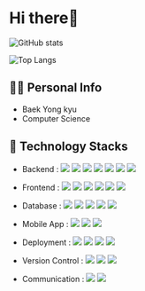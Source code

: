 # Hi there👋

![GitHub stats](https://github-readme-stats-sigma-one-31.vercel.app/api?username=veritaskyu&count_private=true&show_icons=true&theme=darcula)

![Top Langs](https://github-readme-stats-sigma-one-31.vercel.app/api/top-langs/?username=veritaskyu&count_private=true&layout=compact&theme=darcula)

## 🙋‍♂️ Personal Info
- Baek Yong kyu
- Computer Science

## 🔨 Technology Stacks
- Backend : <span><img src="https://img.shields.io/badge/Node.js-339933?style=flat&logo=Node.js&logoColor=white"/></span>
            <span><img src="https://img.shields.io/badge/Nuxt.js-00DC82?style=flat&logo=Nuxt.js&logoColor=white"/></span>
            <span><img src="https://img.shields.io/badge/Java-007396?style=flat&logo=Java&logoColor=white"/></span>
            <span><img src="https://img.shields.io/badge/Kafka-231F20?style=flat&logo=ApacheKafka&logoColor=white"/></span>
            <span><img src="https://img.shields.io/badge/Nginx-009639?style=flat&logo=Nginx&logoColor=white"/></span>
            <span><img src="https://img.shields.io/badge/Socket.io-010101?style=flat&logo=Socket.io&logoColor=white"/></span>
            <span><img src="https://img.shields.io/badge/Netty-D22128?style=flat&logo=Apache&logoColor=white"/></span>
            <br/>
            

- Frontend : <span><img src="https://img.shields.io/badge/HTML-e34f26?style=flat&logo=html5&logoColor=white"/></span>
             <span><img src="https://img.shields.io/badge/CSS-1572b6?style=flat&logo=css3&logoColor=white"/></span>
             <span><img src="https://img.shields.io/badge/JavaScript-dbab09?style=flat&logo=javascript&logoColor=white"/></span>
             <span><img src="https://img.shields.io/badge/Vue-4FC08D?style=flat&logo=Vue.js&logoColor=white"/></span>
             <span><img src="https://img.shields.io/badge/React-61dafb?style=flat&logo=react&logoColor=white"/></span>
             <span><img src="https://img.shields.io/badge/AngularJS-E23237?style=flat&logo=AngularJS&logoColor=white"/></span><br/>
            
- Database : <span><img src="https://img.shields.io/badge/MySQL-4479A1?style=flat&logo=MySQL&logoColor=white"/></span>
             <span><img src="https://img.shields.io/badge/Oracle-F80000?style=flat&logo=Oracle&logoColor=white"/></span>
             <span><img src="https://img.shields.io/badge/DynamoDB-4053D6?style=flat&logo=AmazonDynamoDB&logoColor=white"/></span>
             <span><img src="https://img.shields.io/badge/Redis-dc382d?style=flat&logo=Redis&logoColor=white"/></span>
             <span><img src="https://img.shields.io/badge/MongoDB-47A248?style=flat&logo=MongoDB&logoColor=white"/></span><br/>
            
- Mobile App : <span><img src="https://img.shields.io/badge/Flutter-02569B?style=flat&logo=Flutter&logoColor=white"/></span>
               <span><img src="https://img.shields.io/badge/Android-3ddc84?style=flat&logo=Android&logoColor=white"/></span>
               <span><img src="https://img.shields.io/badge/iOS-000000?style=flat&logo=Apple&logoColor=white"/></span><br/>

- Deployment : <span><img src="https://img.shields.io/badge/AWS-232f3e?style=flat&logo=amazon-aws&logoColor=white"/></span>
               <span><img src="https://img.shields.io/badge/GCP-4285F4?style=flat&logo=GoogleCloud&logoColor=white"/></span>
               <span><img src="https://img.shields.io/badge/Firebase-ffca28?style=flat&logo=Firebase&logoColor=white"/></span>
               <span><img src="https://img.shields.io/badge/Docker-2496ED?style=flat&logo=docker&logoColor=white"/></span><br/>

- Version Control : <span><img src="https://img.shields.io/badge/Git-f05032?style=flat&logo=git&logoColor=white"/></span>
                    <span><img src="https://img.shields.io/badge/GitHub-181717?style=flat&logo=github&logoColor=white"/></span>
                    <span><img src="https://img.shields.io/badge/Bitbucket-0052cc?style=flat&logo=bitbucket&logoColor=white"/></span><br/>
                    
- Communication : <span><img src="https://img.shields.io/badge/Jira-0052cc?style=flat&logo=jira&logoColor=white"/></span>
                  <span><img src="https://img.shields.io/badge/Slack-4A154B?style=flat&logo=Slack&logoColor=white"/></span><br/>
